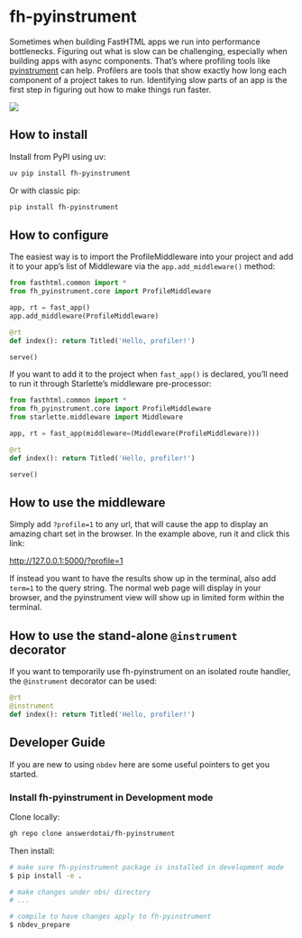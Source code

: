 # fh-pyinstrument


<!-- WARNING: THIS FILE WAS AUTOGENERATED! DO NOT EDIT! -->

Sometimes when building FastHTML apps we run into performance
bottlenecks. Figuring out what is slow can be challenging, especially
when building apps with async components. That’s where profiling tools
like [pyinstrument](https://pyinstrument.readthedocs.io/en/latest/) can
help. Profilers are tools that show exactly how long each component of a
project takes to run. Identifying slow parts of an app is the first step
in figuring out how to make things run faster.

![](https://raw.githubusercontent.com/joerick/pyinstrument/main/docs/img/screenshot.jpg)

## How to install

Install from PyPI using uv:

``` sh
uv pip install fh-pyinstrument
```

Or with classic pip:

``` sh
pip install fh-pyinstrument
```

## How to configure

The easiest way is to import the ProfileMiddleware into your project and
add it to your app’s list of Middleware via the `app.add_middleware()`
method:

``` python
from fasthtml.common import *
from fh_pyinstrument.core import ProfileMiddleware

app, rt = fast_app()
app.add_middleware(ProfileMiddleware)

@rt
def index(): return Titled('Hello, profiler!')

serve()
```

If you want to add it to the project when `fast_app()` is declared,
you’ll need to run it through Starlette’s middleware pre-processor:

``` python
from fasthtml.common import *
from fh_pyinstrument.core import ProfileMiddleware
from starlette.middleware import Middleware

app, rt = fast_app(middleware=(Middleware(ProfileMiddleware)))

@rt
def index(): return Titled('Hello, profiler!')

serve()
```

## How to use the middleware

Simply add `?profile=1` to any url, that will cause the app to display
an amazing chart set in the browser. In the example above, run it and
click this link:

<http://127.0.0.1:5000/?profile=1>

If instead you want to have the results show up in the terminal, also
add `term=1` to the query string. The normal web page will display in
your browser, and the pyinstrument view will show up in limited form
within the terminal.

## How to use the stand-alone `@instrument` decorator

If you want to temporarily use fh-pyinstrument on an isolated route
handler, the `@instrument` decorator can be used:

``` python
@rt
@instrument
def index(): return Titled('Hello, profiler!')
```

## Developer Guide

If you are new to using `nbdev` here are some useful pointers to get you
started.

### Install fh-pyinstrument in Development mode

Clone locally:

``` sh
gh repo clone answerdotai/fh-pyinstrument
```

Then install:

``` sh
# make sure fh-pyinstrument package is installed in development mode
$ pip install -e .

# make changes under nbs/ directory
# ...

# compile to have changes apply to fh-pyinstrument
$ nbdev_prepare
```
